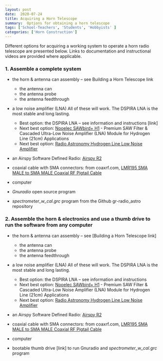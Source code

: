 ```yaml
---
layout: post
date:  2020-07-24
title: Acquiring a Horn Telescope
summary:  Options for obtaining a horn telescope
tags: ['School-Teachers', 'Students', 'Hobbyists' ]
categories: ['Horn Construction']
---
```

Different options for acquiring a working system to operate a horn radio telescope are presented below. Links to documentation and instructional videos are provided where applicable.

### 1. Assemble a complete system


   - the horn & antenna can assembly – see Building a Horn Telescope link

      * the antenna can
      * the antenna probe
      * the antenna feedthrough

   - a low noise amplifier (LNA)
       All of these will work. The DSPIRA LNA is the most stable and long lasting.

      * Best option: the DSPIRA LNA – see information and instructions [link]
      * Next best option: [Nooelec SAWbird+ H1](https://www.nooelec.com/store/sdr/sdr-addons/sawbird-h1.html) - Premium SAW Filter & Cascaded Ultra-Low Noise Amplifier (LNA) Module for Hydrogen Line (21cm) Applications
      * Next best option: [Radio Astronomy Hydrogen Line Low Noise Amplifier](https://www.tindie.com/products/gpio/radio-astronomy-hydrogen-line-low-noise-amplifier/) 

   - an Airspy Software Defined Radio: [Airspy R2](https://airspy.com/airspy-r2) 
   - coaxial cable with SMA connectors: from coaxrf.com, [LMR195 SMA MALE to SMA MALE Coaxial RF Pigtail Cable](https://www.coaxrf.com/shop/1-rf-coaxial-cables/times-microwave-lmr195/sma-male-times-microwave-lmr195/lmr195-sma-male-to-sma-male-coaxial-rf-pigtail-cable-2/)
   - computer
   - *Gnuradio* open source program
   - *spectrometer_w_cal.grc* program from the Github gr-radio_astro repository

### 2. Assemble the horn & electronics and use a thumb drive to run the software from any computer


   - the horn & antenna can assembly – see [Building a Horn Telescope link]

      + the antenna can
      + the antenna probe
      + the antenna feedthrough

   - a low noise amplifier (LNA)
       All of these will work. The DSPIRA LNA is the most stable and long lasting.
      * Best option: the DSPIRA LNA – see information and instructions 
      * Next best option: [Nooelec SAWbird+ H1](https://www.nooelec.com/store/sdr/sdr-addons/sawbird-h1.html) - Premium SAW Filter & Cascaded Ultra-Low Noise Amplifier (LNA) Module for Hydrogen Line (21cm) Applications
      * Next best option: [Radio Astronomy Hydrogen Line Low Noise Amplifier](https://www.tindie.com/products/gpio/radio-astronomy-hydrogen-line-low-noise-amplifier/) 

   - an Airspy Software Defined Radio: [Airspy R2](https://airspy.com/airspy-r2) 
   - coaxial cable with SMA connectors: from coaxrf.com, [LMR195 SMA MALE to SMA MALE Coaxial RF Pigtail Cable](https://www.coaxrf.com/shop/1-rf-coaxial-cables/times-microwave-lmr195/sma-male-times-microwave-lmr195/lmr195-sma-male-to-sma-male-coaxial-rf-pigtail-cable-2/)
   - computer
   - bootable thumb drive [link] to run Gnuradio and *spectrometer_w_cal.grc* program 
